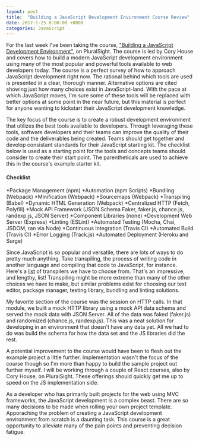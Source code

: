 ```yaml
---
layout: post
title:  "Building a JavaScript Development Environment Course Review"
date: 2017-1-25 8:00:00 +0000
categories: JavaScript
---
```


For the last week I've been taking the course, ["Building a JavaScript Development Environment"][bjde], on PluralSight. The course is led by Cory House and covers how to build a modern JavaScript development environment using many of the most popular and powerful tools available to web developers today. The course is a perfect survey of how to approach JavaScript development right now. The rational behind which tools are used is presented in a clear, thorough manner. Alternative options are cited showing just how many choices exist in JavaScript-land. With the pace at which JavaScript moves, I'm sure some of these tools will be replaced with better options at some point in the near future, but this material is perfect for anyone wanting to kickstart their JavaScript development knowledge.

The key focus of the course is to create a robust development environment that utilizes the best tools available to developers. Through leveraging these tools, software developers and their teams can improve the quality of their code and the deliverables being created. Teams should get together and develop consistant standards for their JavaScript starting kit. The checklist below is used as a starting point for the tools and concepts teams should consider to create their start point. The parentheticals are used to achieve this in the course's example starter kit.

#### Checklist
*Package Management (npm)
*Automation (npm Scripts)
*Bundling (Webpack)
*Minification (Webpack)
*Sourcemaps (Webpack)
*Transpiling (Babel)
*Dynamic HTML Generation (Webpack)
*Centralized HTTP (Fetch, Polyfill)
*Mock API Framework (JSON Schema Faker, faker.js, chance.js, randexp.js, JSON Server)
*Component Libraries (none)
*Development Web Server (Express)
*Linting (ESLint)
*Automated Testing (Mocha, Chai, JSDOM, ran via Node)
*Continuous Integration (Travis CI)
*Automated Build (Travis CI)
*Error Logging (Track.js)
*Automated Deployment (Heroku and Surge)

Since JavaScript is so popular and versatile, there are lots of ways to do pretty much anything. Take transpiling, the process of writing code in another language and compiling that code to JavaScript, for instance. Here's a [list][transpilers] of transpilers we have to choose from. That's an impressive, and lengthy, list! Transpiling might be more extreme than many of the other choices we have to make, but similar problems exist for choosing our text editor, package manager, testing library, bundling and linting solutions.

My favorite section of the course was the session on HTTP calls. In that module, we built a mock HTTP library using a mock API data schema and served the mock data with JSON Server. All of the data was faked (faker.js) and randomized (chance.js, randexp.js). This was a neat solution for developing in an environment that doesn't have any data yet. All we had to do was build the schema for how the data set and the JS libraries did the rest.

A potential improvement to the course would have been to flesh out the example project a little further. Implementation wasn't the focus of the course though so I'm more than happy to build the sample project out further myself. I will be working through a couple of React courses, also by Cory House, on PluralSight. These offerings should quickly get me up to speed on the JS implementation side.

As a developer who has primarily built projects for the web using MVC frameworks, the JavaScript development is a complex beast. There are so many decisions to be made when rolling your own project template. Apporaching the problem of creating a JavaScript development environment from scratch is a daunting task. This course is a great opportunity to alleviate many of the pain points and preventing decision fatigue.

[bjde]: https://app.pluralsight.com/library/courses/javascript-development-environment/table-of-contents
[transpilers]: https://github.com/jashkenas/coffeescript/wiki/list-of-languages-that-compile-to-js